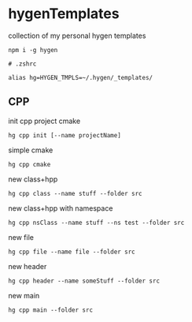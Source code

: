 # hygenTemplates
collection of my personal hygen templates
```
npm i -g hygen
```

```
# .zshrc

alias hg=HYGEN_TMPLS=~/.hygen/_templates/
```

## CPP
init cpp project cmake
```
hg cpp init [--name projectName]
```

simple cmake
```
hg cpp cmake
```

new class+hpp
```
hg cpp class --name stuff --folder src
```

new class+hpp with namespace
```
hg cpp nsClass --name stuff --ns test --folder src
```

new file
```
hg cpp file --name file --folder src
```

new header
```
hg cpp header --name someStuff --folder src
```

new main
```
hg cpp main --folder src
```
